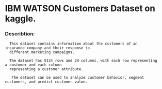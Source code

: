 # IBM WATSON Customers Dataset on kaggle.
### Describtion:
      This dataset contains information about the customers of an insurance company and their response to     
      different marketing campaigns.   
      
      The dataset has 9134 rows and 24 columns, with each row representing a customer and each column   
      representing a customer attribute.  

       The dataset can be used to analyze customer behavior, segment customers, and predict customer value.  

      
      
